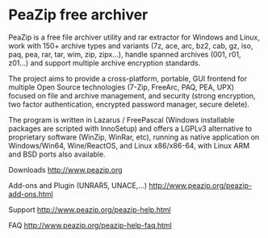 PeaZip free archiver
======

PeaZip is a free file archiver utility and rar extractor for Windows and Linux, work with 150+ archive types and variants (7z, ace, arc, bz2, cab, gz, iso, paq, pea, rar, tar, wim, zip, zipx...), handle spanned archives (001, r01, z01...) and support multiple archive encryption standards.

The project aims to provide a cross-platform, portable, GUI frontend for multiple Open Source technologies (7-Zip, FreeArc, PAQ, PEA, UPX) focused on file and archive management, and security (strong encryption, two factor authentication, encrypted password manager, secure delete).

The program is written in Lazarus / FreePascal (Windows installable packages are scripted with InnoSetup) and offers a LGPLv3 alternative to proprietary software (WinZip, WinRar, etc), running as native application on Windows/Win64, Wine/ReactOS, and Linux x86/x86-64, with Linux ARM and BSD ports also available.

Downloads http://www.peazip.org

Add-ons and Plugin (UNRAR5, UNACE,...) http://www.peazip.org/peazip-add-ons.html

Support http://www.peazip.org/peazip-help.html

FAQ http://www.peazip.org/peazip-help-faq.html
